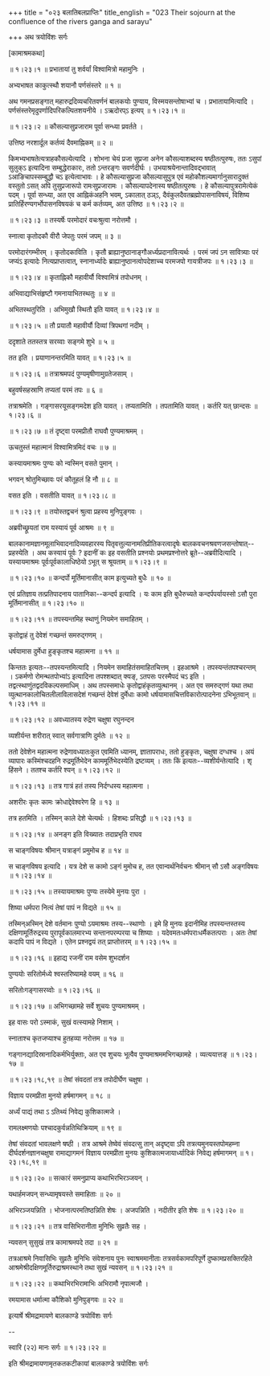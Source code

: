 +++
title = "०२३ बलातिबलप्राप्तिः"
title_english = "023 Their sojourn at the confluence of the rivers ganga and sarayu"

+++
अथ त्रयोविंशः सर्गः  

\[कामाश्रमकथा\]  

 ॥ १।२३।१ ॥ प्रभातायां तु शर्वर्यां विश्वामित्रो महामुनिः ।  

अभ्यभाषत काकुत्स्थौ शयानौ पर्णसंस्तरे  ॥  १  ॥   

अथ गमनप्रसङ्गात् महारुद्रदिव्यचरितवर्णनं बालकयोः पुण्याय, विस्मयसन्तोषाभ्यां च । प्रभातायामित्यादि । पर्णसंस्तरेमृदुपर्णादिपरिकल्पितशयनीये । ऽऋदोरप्ऽ इत्यप् ॥ १।२३।१ ॥   

 ॥ १।२३।२ ॥ कौसल्यासुप्रजाराम पूर्वा सन्ध्या प्रवर्तते ।  

उत्तिष्ठ नरशार्दूल कर्तव्यं दैवमाह्निकम्  ॥  २  ॥   

किमभ्यभाषतेत्यत्राहकौसल्येत्यादि । शोभना चेयं प्रजा सुप्रजा अनेन कौसल्याशब्दस्य षष्ठीतत्पुरुषः, ततः ऽसुपां सुलुक्ऽ इत्यादिना सम्बुद्धेराकारः, ततो ऽन्तरङ्गः सवर्णदीर्घः । उभयाश्रयेनान्तादिवद्भावात् ऽआङिचापस्सम्बुद्धौ चऽ इत्येत्वाभावः । हे कौसल्यासुप्रजा कौसल्यासुपुत्र एवं महोकौशल्यमार्गानुसारादुक्तं वस्तुतो ऽसत् अपि तुसुप्रजारूपो रामःसुप्रजारामः । कौसल्यापदेनास्य षष्ठीतत्पुरुषः । हे कौसल्यापुत्ररामेत्येकं पदम् । पूर्वा सन्ध्या, अत एव आह्निकंअहनि भवम्, ऽकालात् ठञ्ऽ, दैवंकुलदैवतब्रह्मोपासनाविषयं, विशिष्य प्रातिर्हिरण्यगर्भोपासनविषयकं च कर्म कर्तव्यम्, अत उत्तिष्ठ ॥ १।२३।२ ॥   

 ॥ १।२३।३ ॥ तस्यर्षेः परमोदारं वचःश्रुत्वा नरोत्तमौ ।  

स्नात्वा कृतोदकौ वीरौ जेपतुः परमं जपम्  ॥  ३  ॥   

परमोदारंगम्भीरम् । कृतोदकाविति । कृतौ ब्राह्यानुष्ठानाङ्गौअर्ध्यप्रदानावित्यर्थः । परमं जपं ऽन सावित्र्याः परं जप्यंऽ इत्यादेः नित्यप्राप्तत्वात्, स्नानार्ध्यादेः ब्राह्यानुष्ठानत्वोपदेशाच्च परमजपो गायत्रीजपः ॥ १।२३।३ ॥   

 ॥ १।२३।४ ॥ कृताह्निकौ महावीर्यौ विश्वामित्रं तपोधनम् ।  

अभिवाद्याभिसंहृष्टौ गमनायाभितस्थतुः  ॥  ४  ॥   

अभितस्थतुरिति । अभिमुखौ स्थितौ इति यावत् ॥ १।२३।४ ॥   

 ॥ १।२३।५ ॥ तौ प्रयातौ महावीर्यौ दिव्यां त्रिपथगां नदीम् ।  

ददृशाते ततस्तत्र सरय्वाः सङ्गमे शुभे  ॥  ५  ॥   

तत इति । प्रयाणानन्तरमिति यावत् ॥ १।२३।५ ॥   

 ॥ १।२३।६ ॥ तत्राश्रमपदं पुण्यमृषीणामुग्रतेजसाम् ।  

बहुवर्षसहस्राणि तप्यतां परमं तपः  ॥  ६  ॥   

तत्राश्रमेति । गङ्गासरयूसङ्गमदेश इति यावत् । तप्यतामिति । तपतामिति यावत् । कर्तरि यत् छान्दसः ॥ १।२३।६ ॥   

 ॥ १।२३।७ ॥ तं दृष्ट्वा परमप्रीतौ राघवौ पुण्यमाश्रमम् ।  

ऊचतुस्तं महात्मानं विश्वामित्रमिदं वचः  ॥  ७  ॥   

कस्यायमाश्रमः पुण्यः को न्वस्मिन् वसते पुमान् ।  

भगवन् श्रोतुमिच्छावः परं कौतूहलं हि नौ  ॥  ८  ॥   

वसत इति । वसतीति यावत् ॥ १।२३।८ ॥   

 ॥ १।२३।९ ॥ तयोस्तद्वचनं श्रुत्वा प्रहस्य मुनिपुङ्गवः ।  

अब्रवीच्छ्रूयतां राम यस्यायं पूर्व आश्रमः  ॥  ९  ॥   

बालकानामज्ञानमूलाभिवादनादिव्यवहारस्य पितृवत्तुल्यानामतिप्रीतिकरत्वादृषेः बालकवचनश्रवणजसन्तोषात्--प्रहस्येति । अथ कस्यायं पूर्वः ? इदानीं कः इह वसतीति प्रश्नयोः प्रथमप्रश्नोत्तरे ब्रूते--अब्रवीदित्यादि । यस्यायमाश्रमः पूर्वःपूर्वकालाधिष्ठेयो ऽभूत् स श्रूयताम् ॥ १।२३।९ ॥   

 ॥ १।२३।१० ॥ कन्दर्पो मूर्तिमानासीत् काम इत्युच्यते बुधैः  ॥  १०  ॥   

एवं प्रतिज्ञाय तत्प्रतिपादनाय पातानिका--कन्दर्प इत्यादि । यः काम इति बुधैरुच्यते कन्दर्पपर्यायस्सो ऽसौ पुरा मूर्तिमानासीत् ॥ १।२३।१० ॥   

 ॥ १।२३।११ ॥ तपस्यन्तमिह स्थाणुं नियमेन समाहितम् ।  

कृतोद्वाहं तु देवेशं गच्छन्तं समरुद्गणम् ।  

धर्षयामास दुर्मेधा हुङ्कृतश्च महात्मना  ॥  ११  ॥   

किन्ततः इत्यतः--तपस्यन्तमित्यादि । नियमेन समाहितंसमाहितचित्तम् । इहआश्रमे । तपस्यन्तंतपश्चरन्तम् । ऽकर्मणो रोमन्थतपोभ्यांऽ इत्यादिना तपश्शब्दात् क्यङ्, ऽतपसः परस्मैपदं चऽ इति । तद्वत्स्थाणुंतद्वदविकल्पसमाधिम् । अथ तपस्समाधेः कृतोद्वाहंकृतव्युत्थानम् । अत एव समरुद्गणं यथा तथा व्युत्थानकालोचितलीलाविलासदेशं गच्छन्तं देवेशं दुर्मेधाः कामो धर्षयामासचित्तविकारोत्पादनेना ऽभिभूतवान् ॥ १।२३।११ ॥   

 ॥ १।२३।१२ ॥ अवध्यातस्य रुद्रेण चक्षुषा रघुनन्दन  

व्यशीर्यन्त शरीरात् स्वात् सर्वगात्राणि दुर्मतेः  ॥  १२  ॥   

ततो देवेशेन महात्मना रुद्रेणावध्यातःकुत एवमिति ध्यानम्, ज्ञातापराधः, ततो हुङ्कृतः, चक्षुषा दग्धश्च । अयं व्यापारः कस्मिंश्चदहनि रुद्रमूर्तिभेदेन काममूर्तिभेदस्येति द्रष्टव्यम् । ततः किं इत्यतः--व्यशीर्यन्तेत्यादि । शृ हिंसने । ततश्च कर्तरि श्यन् ॥ १।२३।१२ ॥   

 ॥ १।२३।१३ ॥ तत्र गात्रं हतं तस्य निर्दग्धस्य महात्मना ।  

अशरीरः कृतः कामः क्रोधाद्देवेश्वरेण हि  ॥  १३  ॥   

तत्र हतमिति । तस्मिन् काले देशे चेत्यर्थः । हिशब्दः प्रसिद्धौ ॥ १।२३।१३ ॥   

 ॥ १।२३।१४ ॥ अनङ्ग इति विख्यातः तदाप्रभृति राघव  

स चाङ्गविषयः श्रीमान् यत्राङ्गं प्रमुमोच ह  ॥  १४  ॥   

स चाङ्गविषय इत्यादि । यत्र देशे स कामो ऽङ्गं मुमोच ह, तत एवान्वर्थनिर्वचनः श्रीमान् सौ ऽसौ अङ्गविषयः ॥ १।२३।१४ ॥   

 ॥ १।२३।१५ ॥ तस्यायमाश्रमः पुण्यः तस्येमे मुनयः पुरा ।  

शिष्या धर्मपरा नित्यं तेषां पापं न विद्यते  ॥  १५  ॥   

तस्मिन्अस्मिन् देशे वर्तमानः पुण्यो ऽयमाश्रमः तस्य--स्थाणोः । इमे हि मुनयः इदानीमिह तपस्यन्तस्तस्य दक्षिणामूर्तिरुद्रस्य पुरापूर्वकालमारभ्य सन्तानपरम्परया च शिष्याः । यदेवमतःधर्मपराःधर्मैकतत्पराः । अतः तेषां कदापि पापं न विद्यते । एतेन प्रश्नद्वयं तत् प्राप्तोत्तरम् ॥ १।२३।१५ ॥   

 ॥ १।२३।१६ ॥ इहाद्य रजनीं राम वसेम शुभदर्शन  

पुण्ययोः सरितोर्मध्ये श्वस्तरिष्यामहे वयम्  ॥  १६  ॥   

सरितोःगङ्गासरय्वोः ॥ १।२३।१६ ॥   

 ॥ १।२३।१७ ॥ अभिगच्छामहे सर्वे शुचयः पुण्यमाश्रमम् ।  

इह वासः परो ऽस्माकं, सुखं वत्स्यामहे निशाम् ।  

स्नाताश्च कृतजप्याश्च हुतहव्या नरोत्तम  ॥  १७  ॥   

गङ्गानद्यादिस्रानादिकर्मभिर्युक्ताः, अत एव शुचयः भूत्वैव पुण्यमाश्रममभिगच्छामहे । व्यत्ययात्तङ् ॥ १।२३।१७ ॥   

 ॥ १।२३।१८,१९ ॥ तेषां संवदतां तत्र तपोदीर्घेण चक्षुषा ।  

विज्ञाय परमप्रीता मुनयो हर्षमागमन्  ॥  १८  ॥   

अर्ध्यं पाद्यं तथा ऽ ऽतिथ्यं निवेद्य कुशिकात्मजे ।  

रामलक्ष्मणयोः पश्चादकुर्वन्नतिथिक्रियाम्  ॥  १९  ॥   

तेषां संवदतां भावलक्षणे षष्ठी । तत्र आश्रमे तेष्वेवं संवदत्सु तान् अदृष्ट्वा ऽपि तत्रत्यमुनयस्तपोमहम्ना दीर्घदर्शनज्ञानचक्षुषा रामाद्यागमनं विज्ञाय परमप्रीता मुनयः कुशिकात्मजायार्ध्यादिकं निवेद्य हर्षमागमन् ॥ १।२३।१८,१९ ॥   

 ॥ १।२३।२० ॥ सत्कारं समनुप्राप्य कथाभिरभिरञ्जयन् ।  

यथार्हमजपन् सन्ध्यामृषयस्ते समाहिताः  ॥  २०  ॥   

अभिरञ्जयन्निति । भोजनात्परमतिष्ठन्निति शेषः । अजपन्निति । नदीतीर इति शेषः ॥ १।२३।२० ॥   

 ॥ १।२३।२१ ॥ तत्र वासिभिरानीता मुनिभिः सुव्रतैः सह ।  

न्यवसन् सुसुखं तत्र कामाश्रमपदे तदा  ॥  २१  ॥   

तत्रआश्रमे निवासिभिः सुव्रतैः मुनिभिः संवेशनाय पुनः स्वाश्रममानीताः तत्रसर्वकामपरिपूर्णे दुष्कामप्रसक्तिरहिते आश्रमेश्रीदक्षिणमूर्तिरुद्राश्रमस्थाने तथा सुखं न्यवसन् ॥ १।२३।२१ ॥   

 ॥ १।२३।२२ ॥ कथाभिरभिरामाभिः अभिरामौ नृपात्मजौ ।  

रमयामास धर्मात्मा कौशिको मुनिपुङ्गवः  ॥  २२  ॥   

इत्यार्षे श्रीमद्रामायणे बालकाण्डे त्रयोविंशः सर्गः  

--  

स्वारि (२२) मानः सर्गः ॥ १।२३।२२ ॥   

इति श्रीमद्रामायणामृतकतकटीकायां बालकाण्डे त्रयोविंशः सर्गः  

  

